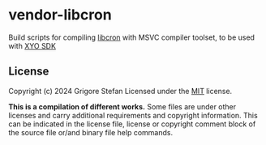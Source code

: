 # vendor-libcron

Build scripts for compiling [libcron](https://github.com/PerMalmberg/libcron) with MSVC compiler toolset, to be used with [XYO SDK](https://github.com/g-stefan/xyo-sdk)

## License

Copyright (c) 2024 Grigore Stefan
Licensed under the [MIT](LICENSE) license.

**This is a compilation of different works.**
Some files are under other licenses and carry additional requirements and copyright information.
This can be indicated in the license file, license or copyright comment block of the source file or/and binary file help commands.

